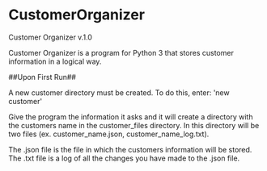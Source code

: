 # CustomerOrganizer

Customer Organizer v.1.0

Customer Organizer is a program for Python 3 that stores customer information in a logical way.

##Upon First Run##

A new customer directory must be created. To do this, enter: 'new customer'

Give the program the information it asks and it will create a directory with the
customers name in the customer_files directory. In this directory will be two files
(ex. customer_name.json, customer_name_log.txt).

The .json file is the file in which the customers information will be stored.
The .txt file is a log of all the changes you have made to the .json file.
